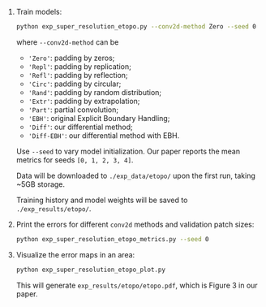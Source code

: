 1. Train models:

    ```bash
    python exp_super_resolution_etopo.py --conv2d-method Zero --seed 0 --device cuda
    ```
    
    where `--conv2d-method` can be
    
    * `'Zero'`: padding by zeros;
    * `'Repl'`: padding by replication;
    * `'Refl'`: padding by reflection;
    * `'Circ'`: padding by circular;
    * `'Rand'`: padding by random distribution;
    * `'Extr'`: padding by extrapolation;
    * `'Part'`: partial convolution;
    * `'EBH'`: original Explicit Boundary Handling;
    * `'Diff'`: our differential method;
    * `'Diff-EBH'`: our differential method with EBH.
    
    Use `--seed` to vary model initialization. 
    Our paper reports the mean metrics for seeds `[0, 1, 2, 3, 4]`.
    
    Data will be downloaded to `./exp_data/etopo/` upon the first run, taking ~5GB storage.
    
    Training history and model weights will be saved to `./exp_results/etopo/`.

2. Print the errors for different `conv2d` methods and validation patch sizes:
    ```bash
    python exp_super_resolution_etopo_metrics.py --seed 0
    ```
   
3. Visualize the error maps in an area:
    ```bash
    python exp_super_resolution_etopo_plot.py
    ```
   This will generate `exp_results/etopo/etopo.pdf`, which is Figure 3 in our paper.
